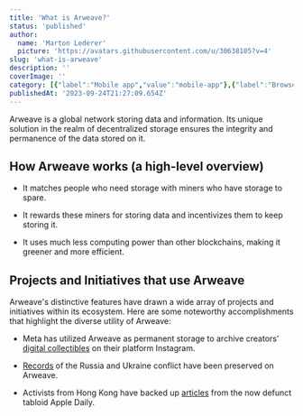 ```yaml
---
title: 'What is Arweave?'
status: 'published'
author:
  name: 'Marton Lederer'
  picture: 'https://avatars.githubusercontent.com/u/30638105?v=4'
slug: 'what-is-arweave'
description: ''
coverImage: ''
category: [{"label":"Mobile app","value":"mobile-app"},{"label":"Browser Extension","value":"browser-extension"}]
publishedAt: '2023-09-24T21:27:09.654Z'
---
```


Arweave is a global network storing data and information. Its unique solution in the realm of decentralized storage ensures the integrity and permanence of the data stored on it.

## **How Arweave works (a high-level overview)**

- It matches people who need storage with miners who have storage to spare.

- It rewards these miners for storing data and incentivizes them to keep storing it.

- It uses much less computing power than other blockchains, making it greener and more efficient.

## Projects and Initiatives that use Arweave

Arweave's distinctive features have drawn a wide array of projects and initiatives within its ecosystem. Here are some noteworthy accomplishments that highlight the diverse utility of Arweave:

- Meta has utilized Arweave as permanent storage to archive creators’ [digital collectibles](https://www.coindesk.com/markets/2022/11/03/arweave-token-surges-60-on-meta-integration/) on their platform Instagram.

- [Records](https://www.forbes.com/sites/stevenehrlich/2022/02/25/a-blockchain-based-noahs-ark-is-being-used-to-preserve-a-record-of-the-ukraine-conflict/?sh=7d39ef566651) of the Russia and Ukraine conflict have been preserved on Arweave.

- Activists from Hong Kong have backed up [articles](https://www.reuters.com/world/asia-pacific/hong-kongs-apple-daily-live-blockchain-free-censors-2021-06-24/) from the now defunct tabloid Apple Daily.

